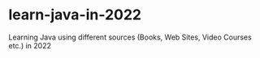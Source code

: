 # learn-java-in-2022
Learning Java using different sources (Books, Web Sites, Video Courses etc.) in 2022
